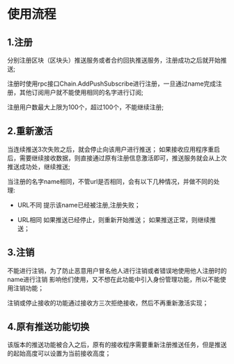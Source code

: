 # 使用流程
## 1.注册
分别注册区块（区块头）推送服务或者合约回执推送服务，注册成功之后就开始推送;

注册时使用rpc接口Chain.AddPushSubscribe进行注册，一旦通过name完成注册，其他订阅用户就不能使用相同的名字进行订阅;

注册用户数最大上限为100个，超过100个，不能继续注册;

## 2.重新激活
当连续推送3次失败之后，就会停止向该用户进行推送；
如果接收应用程序重启后，需要继续接收数据，则直接通过原有注册信息激活即可，推送服务就会从上次推送成功处，继续推送;

当注册的名字name相同，不管url是否相同，会有以下几种情况，并做不同的处理:
- URL不同
提示该name已经被注册,注册失败；

- URL相同
如果推送已经停止，则重新开始推送；
如果推送正常，则继续推送；

## 3.注销
不能进行注销，为了防止恶意用户冒名他人进行注销或者错误地使用他人注册时的name进行注销
影响他们使用，又不想在此功能中引入身份管理功能，所以不能使用注销功能；

注销或停止接收的功能通过接收方三次拒绝接收，然后不再重新激活实现；

## 4.原有推送功能切换
该版本的推送功能被合入之后，原有的接收程序需要重新注册推送任务，但是推送的起始高度可以设置为当前接收高度；